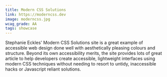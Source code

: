 ```yaml
---
title: Modern CSS Solutions
link: https://moderncss.dev
image: moderncss.jpg
wcag_grade: AA
tags: showcase
---
```


Stephanie Eckles' Modern CSS Solutions site is a great example of accessible web design done well with aesthetically pleasing colours and structure. Beyond its own accessibility merits, the site provides lots of great article to help developers create accessible, lightweight interfaces using modern CSS techniques without needing to resort to untidy, inaccessible hacks or Javascript reliant solutions.
